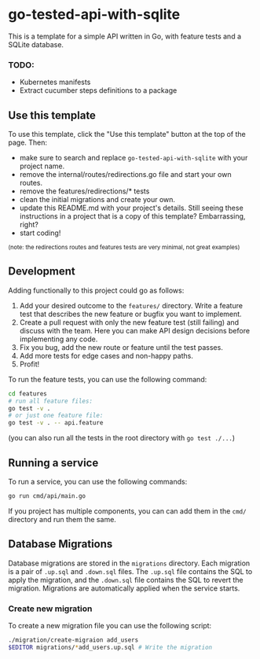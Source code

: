 # go-tested-api-with-sqlite

This is a template for a simple API written in Go, with feature tests and a SQLite database.

### TODO:
- Kubernetes manifests
- Extract cucumber steps definitions to a package

## Use this template

To use this template, click the "Use this template" button at the top of the 
page. Then:
- make sure to search and replace `go-tested-api-with-sqlite` with your 
project name.
- remove the internal/routes/redirections.go file and start your own routes.
- remove the features/redirections/* tests
- clean the initial migrations and create your own.
- update this README.md with your project's details. Still seeing these 
  instructions in a project that is a copy of this template? Embarrassing, 
  right?
- start coding!

<small>(note: the redirections routes and features tests are very minimal, not
great examples)</small>

## Development

Adding functionally to this project could go as follows:
1. Add your desired outcome to the `features/` directory. Write a feature test
   that describes the new feature or bugfix you want to implement.
1. Create a pull request with only the new feature test (still failing) and 
   discuss with the team. Here you can make API design decisions before 
   implementing any code.
1. Fix you bug, add the new route or feature until the test passes.
1. Add more tests for edge cases and non-happy paths.
1. Profit!

To run the feature tests, you can use the following command:

```bash
cd features
# run all feature files:
go test -v .
# or just one feature file:
go test -v . -- api.feature 
```
(you can also run all the tests in the root directory with `go test ./...`)

## Running a service

To run a service, you can use the following commands:

```bash
go run cmd/api/main.go
```

If you project has multiple components, you can can add them in the `cmd/` 
directory and run them the same.

## Database Migrations

Database migrations are stored in the `migrations` directory. Each migration is 
a pair of `.up.sql` and `.down.sql` files. The `.up.sql` file contains the SQL 
to apply the migration, and the `.down.sql` file contains the SQL to revert the 
migration.
Migrations are automatically applied when the service starts.

### Create new migration

To create a new migration file you can use the following script:

```bash
./migration/create-migraion add_users
$EDITOR migrations/*add_users.up.sql # Write the migration
```
